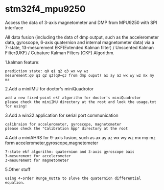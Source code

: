 # stm32f4_mpu9250
Access the data of 3-axis magnetometer and DMP from MPU9250 with SPI interface 

All data fusion (including the data of dmp output, such as the accelerometer data,
gyroscope, 6-axis quaternion and internal magnetometer data) via a 7-state, 13-mesurement
EKF(Extended Kalman filter) / Unscented Kalman Filter(UKF) / Cubature Kalman Filters (CKF) Algorithm.

1.kalman feature:

	prediction state: q0 q1 q2 q3 wx wy wz
	mesurement:q0 q1 q2 q3(q0~q3 from dmp ouput) ax ay az wx wy wz mx my mz

2.Add a miniIMU for doctor's miniQuadrotor
	
	add a new fixed-point ekf algorithm for doctor's miniQuadrotor 
	please check the miniIMU directory at the root and look the usage.txt for using!

3.Add a win32 application for serial port communication

	calibraion for accelerometer, gyroscope, magnetometer
	please check the "Calibration App" directory at the root

4.Add a miniAHRS for 9-axis fusion, such as ax ay az wx wy wz mx my mz form accelerometer,gyroscope,magnetometer

	7-state ekf algorithm: quaternion and 3-axis gyroscope bais
	3-mesurement for accelerometer
	3-mesurement for magnetometer

5.Other stuff

	using 4-order Runge_Kutta to slove the quaternion differential equation.